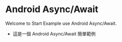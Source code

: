 # Android Async/Await
Welcome to Start Example use Android Async/Await.


* 這是一個 Android Async/Await 簡單範例

